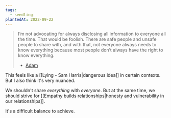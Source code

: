 ```yaml
---
tags:
  - seedling
plantedAt: 2022-09-22
---
```

> I’m not advocating for always disclosing all information to everyone all the time. That would be foolish. There are safe people and unsafe people to share with, and with that, not everyone always needs to know everything because most people don’t always have the right to know everything.
> - [Adam](https://www.letsdigress.com/our-actions-define-us/)

This feels like a [[Lying - Sam Harris|dangerous idea]] in certain contexts. But I also think it's very nuanced.

We shouldn't share *everything* with *everyone*. But at the same time, we should strive for [[Empathy builds relationships|honesty and vulnerability in our relationships]].

It's a difficult balance to achieve.
